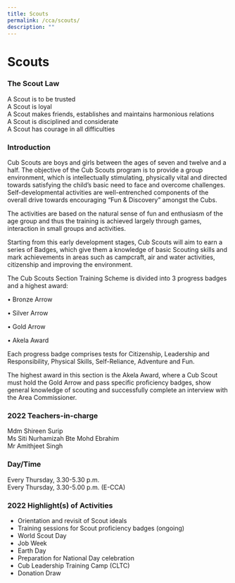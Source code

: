 ```yaml
---
title: Scouts
permalink: /cca/scouts/
description: ""
---
```

# Scouts

### The Scout Law

A Scout is to be trusted  
A Scout is loyal  
A Scout makes friends, establishes and maintains harmonious relations  
A Scout is disciplined and considerate  
A Scout has courage in all difficulties

### Introduction

Cub Scouts are boys and girls between the ages of seven and twelve and a half. The objective of the Cub Scouts program is to provide a group environment, which is intellectually stimulating, physically vital and directed towards satisfying the child’s basic need to face and overcome challenges. Self-developmental activities are well-entrenched components of the overall drive towards encouraging “Fun & Discovery” amongst the Cubs.  

The activities are based on the natural sense of fun and enthusiasm of the age group and thus the training is achieved largely through games, interaction in small groups and activities.

Starting from this early development stages, Cub Scouts will aim to earn a series of Badges, which give them a knowledge of basic Scouting skills and mark achievements in areas such as campcraft, air and water activities, citizenship and improving the environment.

The Cub Scouts Section Training Scheme is divided into 3 progress badges and a highest award:

• Bronze Arrow

• Silver Arrow

• Gold Arrow

• Akela Award

Each progress badge comprises tests for Citizenship, Leadership and Responsibility, Physical Skills, Self-Reliance, Adventure and Fun.

The highest award in this section is the Akela Award, where a Cub Scout must hold the Gold Arrow and pass specific proficiency badges, show general knowledge of scouting and successfully complete an interview with the Area Commissioner.

### 2022 Teachers-in-charge

Mdm Shireen Surip  
Ms Siti Nurhamizah Bte Mohd Ebrahim  
Mr Amithjeet Singh

### Day/Time

Every Thursday, 3.30-5.30 p.m.  
Every Thursday, 3.30-5.00 p.m. (E-CCA)

### 2022 Highlight(s) of Activities

* Orientation and revisit of Scout ideals
* Training sessions for Scout proficiency badges (ongoing)
* World Scout Day
* Job Week
* Earth Day
* Preparation for National Day celebration
* Cub Leadership Training Camp (CLTC)
* Donation Draw
